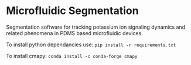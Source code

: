 # Microfluidic Segmentation
Segmentation software for tracking potassium ion signaling dynamics and related phenomena in PDMS based microfluidic devices.

To install python dependancies use:
```pip install -r requirements.txt```

To install cmapy:
```conda install -c conda-forge cmapy ```
